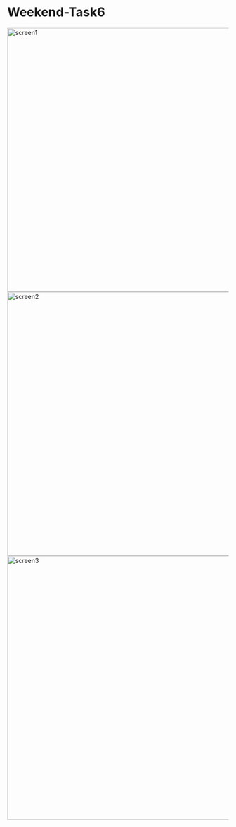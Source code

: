 
# Weekend-Task6
<img src="https://user-images.githubusercontent.com/64753049/128655311-255e25b1-6727-413c-b18a-cf015422be2c.jpg" alt="screen1" width="600" >
<img src="https://user-images.githubusercontent.com/64753049/128655319-8d49101a-27d4-4c48-8db9-c4a20cce9be6.jpg" alt="screen2" width="600" >
<img src="https://user-images.githubusercontent.com/64753049/128655321-7031e44c-c6d4-4242-bbbe-0579547df3b9.jpg" alt="screen3" width="600" >
